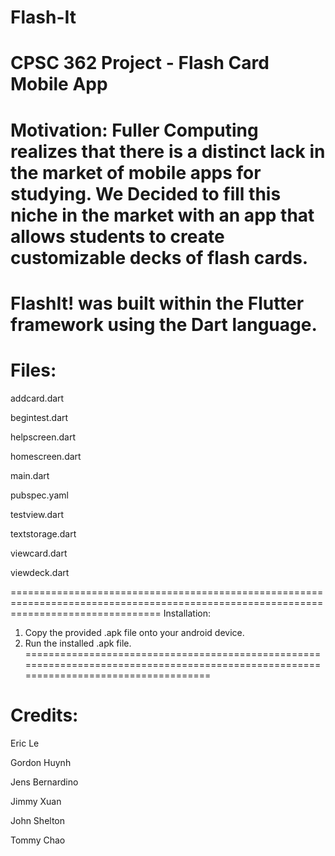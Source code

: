 # Flash-It
CPSC 362 Project - Flash Card Mobile App
======================================================================================================================================
Motivation: 
Fuller Computing realizes that there is a distinct lack in the market of mobile apps for studying. We Decided to fill this niche in the market with an app that allows students to create customizable decks of flash cards.
======================================================================================================================================
FlashIt! was built within the Flutter framework using the Dart language.
======================================================================================================================================
Files:
======================================================================================================================================

addcard.dart

begintest.dart

helpscreen.dart

homescreen.dart

main.dart

pubspec.yaml

testview.dart

textstorage.dart

viewcard.dart

viewdeck.dart




======================================================================================================================================
Installation:
1.  Copy the provided .apk file onto your android device.
2.  Run the installed .apk file.
======================================================================================================================================

Credits: 
======================================================================================================================================

Eric Le

Gordon Huynh

Jens Bernardino

Jimmy Xuan

John Shelton

Tommy Chao
